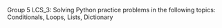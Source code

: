 Group 5 LCS_3:
Solving Python practice problems in the following topics:
Conditionals, Loops, Lists, Dictionary
